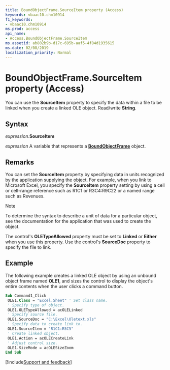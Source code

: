 ```yaml
---
title: BoundObjectFrame.SourceItem property (Access)
keywords: vbaac10.chm10914
f1_keywords:
- vbaac10.chm10914
ms.prod: access
api_name:
- Access.BoundObjectFrame.SourceItem
ms.assetid: ab802b9b-d17c-695b-aaf5-4f84d1935615
ms.date: 02/08/2019
localization_priority: Normal
---
```



# BoundObjectFrame.SourceItem property (Access)

You can use the **SourceItem** property to specify the data within a file to be linked when you create a linked OLE object. Read/write **String**.


## Syntax

_expression_.**SourceItem**

_expression_ A variable that represents a **[BoundObjectFrame](Access.BoundObjectFrame.md)** object.


## Remarks

You can set the **SourceItem** property by specifying data in units recognized by the application supplying the object. For example, when you link to Microsoft Excel, you specify the **SourceItem** property setting by using a cell or cell-range reference such as R1C1 or R3C4:R9C22 or a named range such as Revenues.

> [!NOTE] 
> To determine the syntax to describe a unit of data for a particular object, see the documentation for the application that was used to create the object.

The control's **OLETypeAllowed** property must be set to **Linked** or **Either** when you use this property. Use the control's **SourceDoc** property to specify the file to link.


## Example

The following example creates a linked OLE object by using an unbound object frame named **OLE1**, and sizes the control to display the object's entire contents when the user clicks a command button.


```vb
Sub Command1_Click 
 OLE1.Class = "Excel.Sheet" ' Set class name. 
 ' Specify type of object. 
 OLE1.OLETypeAllowed = acOLELinked 
 ' Specify source file. 
 OLE1.SourceDoc = "C:\Excel\Oletext.xls" 
 ' Specify data to create link to. 
 OLE1.SourceItem = "R1C1:R5C5" 
 ' Create linked object. 
 OLE1.Action = acOLECreateLink 
 ' Adjust control size. 
 OLE1.SizeMode = acOLESizeZoom 
End Sub
```




[!include[Support and feedback](~/includes/feedback-boilerplate.md)]